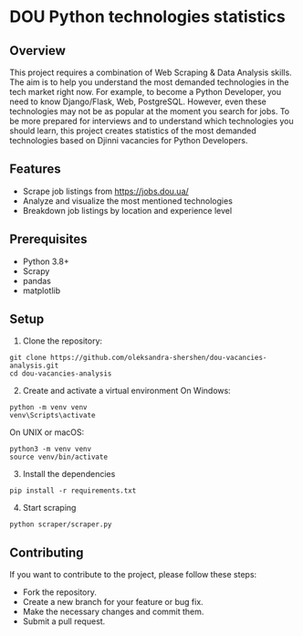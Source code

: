 # DOU Python technologies statistics

## Overview
This project requires a combination of Web Scraping & Data Analysis skills. The aim is to help you understand the most demanded
technologies in the tech market right now. For example, to become a Python Developer, you need to know Django/Flask, Web, PostgreSQL.
However, even these technologies may not be as popular at the moment you search for jobs.
To be more prepared for interviews and to understand which technologies you should learn, this project creates statistics of the most 
demanded technologies based on Djinni vacancies for Python Developers.

## Features
- Scrape job listings from https://jobs.dou.ua/
- Analyze and visualize the most mentioned technologies
- Breakdown job listings by location and experience level

## Prerequisites
- Python 3.8+
- Scrapy
- pandas
- matplotlib

## Setup
1. Clone the repository:
```
git clone https://github.com/oleksandra-shershen/dou-vacancies-analysis.git
cd dou-vacancies-analysis
```

2. Create and activate a virtual environment
On Windows:
```
python -m venv venv 
venv\Scripts\activate
```
On UNIX or macOS:
```
python3 -m venv venv 
source venv/bin/activate
```

3. Install the dependencies
```
pip install -r requirements.txt
```

4. Start scraping
```
python scraper/scraper.py
```

## Contributing
If you want to contribute to the project, please follow these steps:

- Fork the repository.
- Create a new branch for your feature or bug fix.
- Make the necessary changes and commit them.
- Submit a pull request.